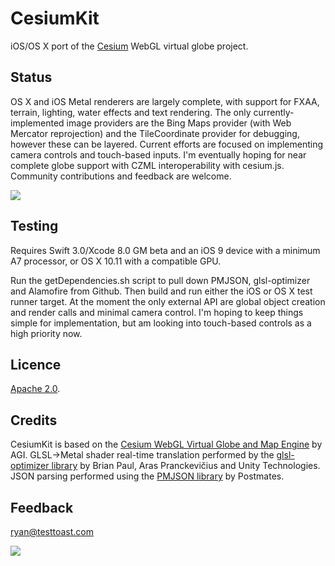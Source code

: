 CesiumKit
=========

iOS/OS X port of the [Cesium](http://cesiumjs.org) WebGL virtual globe project.

Status
------
OS X and iOS Metal renderers are largely complete, with support for FXAA, terrain, lighting, water effects and text rendering.
The only currently-implemented image providers are the Bing Maps provider (with Web Mercator reprojection) and the TileCoordinate provider for debugging, however these can be layered.
Current efforts are focused on implementing camera controls and touch-based inputs.
I'm eventually hoping for near complete globe support with CZML interoperability with cesium.js.
Community contributions and feedback are welcome.

![](https://github.com/tokyovigilante/CesiumKit/blob/master/CurrentStatus.jpg)

Testing
-------
Requires Swift 3.0/Xcode 8.0 GM beta and an iOS 9 device with a minimum A7 processor, or OS X 10.11 with a compatible GPU.

Run the getDependencies.sh script to pull down PMJSON, glsl-optimizer and Alamofire from Github. Then build and run either the iOS or OS X test runner target.
At the moment the only external API are global object creation and render calls and minimal camera control. I'm hoping to keep things simple for implementation, but am looking into touch-based controls as a high priority now.

Licence
-------

[Apache 2.0](http://www.apache.org/licenses/LICENSE-2.0.html).

Credits
-------

CesiumKit is based on the [Cesium WebGL Virtual Globe and Map Engine](http://cesiumjs.org) by AGI.
GLSL->Metal shader real-time translation performed by the [glsl-optimizer library](https://github.com/aras-p/glsl-optimizer) by Brian Paul, Aras Pranckevičius and Unity Technologies.
JSON parsing performed using the [PMJSON library](https://github.com/postmates/PMJSON) by Postmates.

Feedback
--------
[ryan@testtoast.com](mailto:ryan@testtoast.com)

![](https://github.com/tokyovigilante/CesiumKit/blob/master/Everest.jpg)
